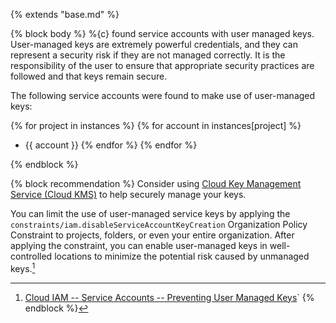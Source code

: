 {% extends "base.md" %}

{% block body %}
%{c} found service accounts with user managed keys.
User-managed keys are extremely powerful credentials, and they can represent a security risk if they are not managed correctly. It is the responsibility of the user to ensure that appropriate security practices are followed and that keys remain secure.

The following service accounts were found to make use of user-managed keys:

{% for project in instances %}
{% for account in instances[project] %}
- {{ account }}
{% endfor %}
{% endfor %}

{% endblock %}

{% block recommendation %}
Consider using [Cloud Key Management Service (Cloud KMS)](https://cloud.google.com/kms/docs) to help securely manage your keys.

You can limit the use of user-managed service keys by applying the `constraints/iam.disableServiceAccountKeyCreation` Organization Policy Constraint to projects, folders, or even your entire organization. After applying the constraint, you can enable user-managed keys in well-controlled locations to minimize the potential risk caused by unmanaged keys.[^gcp_userkeys]

[^gcp_userkeys]:[Cloud IAM -- Service Accounts -- Preventing User Managed Keys](https://cloud.google.com/iam/docs/service-accounts#preventing_user-managed_keys)`
{% endblock %}
